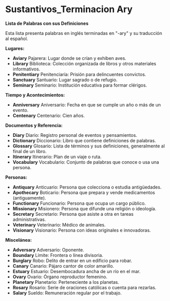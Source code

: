 # Sustantivos_Terminacion Ary



**Lista de Palabras con sus Definiciones**

Esta lista presenta palabras en inglés terminadas en "-ary" y su traducción al español.

**Lugares:**

*   **Aviary**    Pajarera: Lugar donde se crían y exhiben aves.
*   **Library**    Biblioteca: Colección organizada de libros y otros materiales informativos.
*   **Penitentiary**    Penitenciaría: Prisión para delincuentes convictos.
*   **Sanctuary**    Santuario: Lugar sagrado o de refugio.
*   **Seminary**    Seminario: Institución educativa para formar clérigos.

**Tiempo y Acontecimientos:**

*   **Anniversary**    Aniversario: Fecha en que se cumple un año o más de un evento.
*   **Centenary**    Centenario: Cien años.

**Documentos y Referencia:**

*   **Diary**    Diario: Registro personal de eventos y pensamientos.
*   **Dictionary**    Diccionario: Libro que contiene definiciones de palabras.
*   **Glossary**    Glosario: Lista de términos y sus definiciones, generalmente al final de un libro.
*   **Itinerary**    Itinerario: Plan de un viaje o ruta.
*   **Vocabulary**    Vocabulario: Conjunto de palabras que conoce o usa una persona.

**Personas:**

*   **Antiquary**    Anticuario: Persona que colecciona o estudia antigüedades.
*   **Apothecary**    Boticario: Persona que prepara y vende medicamentos (antiguamente).
*   **Functionary**    Funcionario: Persona que ocupa un cargo público.
*   **Missionary**    Misionero: Persona que difunde una religión o ideología.
*   **Secretary**    Secretario: Persona que asiste a otra en tareas administrativas.
*   **Veterinary**    Veterinario: Médico de animales.
*   **Visionary**    Visionario: Persona con ideas originales e innovadoras.

**Miscelánea:**

*   **Adversary**    Adversario: Oponente.
*   **Boundary**    Límite: Frontera o línea divisoria.
*   **Burglary**    Robo: Delito de entrar en un edificio para robar.
*   **Canary**    Canario: Pájaro cantor de color amarillo.
*   **Estuary**    Estuario: Desembocadura ancha de un río en el mar.
*   **Ovary**    Ovario: Órgano reproductor femenino.
*   **Planetary**    Planetario: Perteneciente a los planetas.
*   **Rosary**    Rosario: Serie de oraciones católicas o cuenta para rezarlas.
*   **Salary**    Sueldo: Remuneración regular por el trabajo.

